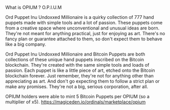What is OPIUM ? O.P.I.U.M

Ord Puppet Inu Undoxxed Millionaire is a quirky collection of 777 hand puppets made with simple tools and a lot of passion. 
These puppets come from a creative space where unconventional and unusual ideas are born. 
They're not meant for anything practical, just for enjoying as art. 
There's no fancy plan or guarantee attached to them, so don't expect them to behave like a big company.

Ord Puppet Inu Undoxxed Millionaire and Bitcoin Puppets are both collections of these unique hand puppets inscribed on the Bitcoin blockchain. 
They're created with the same simple tools and loads of passion. 
Each puppet is like a little piece of art, etched onto the Bitcoin blockchain forever. 
Just remember, they're not for anything other than appreciating as art. 
And don't go expecting them to follow a strict plan or make any promises. 
They're not a big, serious corporation, after all.

OPIUM holders were able to mint 5 Bitcoin Puppets per OPIUM (so a multiplier of x5). 
https://magiceden.io/ordinals/marketplace/opium